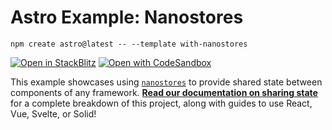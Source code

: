 # Astro Example: Nanostores

```
npm create astro@latest -- --template with-nanostores
```

[![Open in StackBlitz](https://developer.stackblitz.com/img/open_in_stackblitz.svg)](https://stackblitz.com/github/withastro/astro/tree/latest/examples/with-nanostores)
[![Open with CodeSandbox](https://assets.codesandbox.io/github/button-edit-lime.svg)](https://codesandbox.io/p/sandbox/github/withastro/astro/tree/latest/examples/with-nanostores)

This example showcases using [`nanostores`](https://github.com/nanostores/nanostores) to provide shared state between components of any framework. [**Read our documentation on sharing state**](https://docs.astro.build/en/core-concepts/sharing-state/) for a complete breakdown of this project, along with guides to use React, Vue, Svelte, or Solid!
